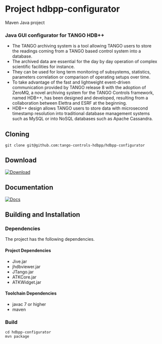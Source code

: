 # Project hdbpp-configurator

Maven Java project

### Java GUI configurator for TANGO HDB++

 - The TANGO archiving system is a tool allowing TANGO users to store the readings coming from a TANGO based control system into a database.
 - The archived data are essential for the day by day operation of complex scientific facilities for instance.
 - They can be used for long term monitoring of subsystems, statistics, parameters correlation or comparison of operating setups over time.
 - To take advantage of the fast and lightweight event-driven communication provided by TANGO release 8 with the adoption of ZeroMQ,
	    a novel archiving system for the TANGO Controls framework, named HDB++, has been designed and developed,
	    resulting from a collaboration between Elettra and ESRF at the beginning.
 - HDB++ design allows TANGO users to store data with microsecond timestamp resolution into traditional database management systems
	    such as MySQL or into NoSQL databases such as Apache Cassandra. 


## Cloning

```
git clone git@github.com:tango-controls-hdbpp/hdbpp-configurator
```

## Download

[ ![Download](https://api.bintray.com/packages/tango-controls/maven/hdbpp-configurator/images/download.svg) ](https://bintray.com/tango-controls/maven/hdbpp-configurator/_latestVersion)

## Documentation 

[![Docs](https://img.shields.io/badge/Latest-Docs-orange.svg)](http://www.esrf.fr/computing/cs/tango/tango_doc/tools_doc/hdb++-configurator/index.html)


## Building and Installation

### Dependencies

The project has the following dependencies.

#### Project Dependencies 

* Jive.jar
* jhdbviewer.jar
* JTango.jar
* ATKCore.jar
* ATKWidget.jar
  

#### Toolchain Dependencies 

* javac 7 or higher
* maven
  


### Build

```
cd hdbpp-configurator
mvn package
```

